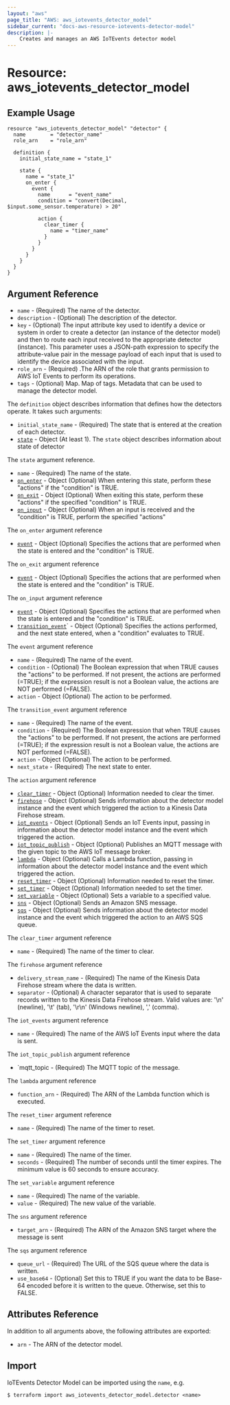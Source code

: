 ```yaml
---
layout: "aws"
page_title: "AWS: aws_iotevents_detector_model"
sidebar_current: "docs-aws-resource-iotevents-detector-model"
description: |-
    Creates and manages an AWS IoTEvents detector model
---
```


# Resource: aws_iotevents_detector_model

## Example Usage

```hcl
resource "aws_iotevents_detector_model" "detector" {
  name        = "detector_name"
  role_arn    = "role_arn"

  definition {
    initial_state_name = "state_1"

    state {
      name = "state_1"
      on_enter {
        event {
          name      = "event_name"
          condition = "convert(Decimal, $input.some_sensor.temperature) > 20"

          action {
            clear_timer {
              name = "timer_name"
            }
          }
        }
      }
    }
  }
}
```

## Argument Reference

* `name` - (Required) The name of the detector.
* `description` - (Optional) The description of the detector.
* `key` - (Optional) The input attribute key used to identify a device or system in order to 
create a detector (an instance of the detector model) and then to route each input received to 
the appropriate detector (instance). This parameter uses a JSON-path expression to specify the 
attribute-value pair in the message payload of each input that is used to identify the device associated with 
the input.
* `role_arn` - (Required) .The ARN of the role that grants permission to AWS IoT Events to perform its operations.
* `tags` - (Optional) Map. Map of tags. Metadata that can be used to manage the detector model.

The `definition` object describes information that defines how the detectors operate. It takes such arguments:
* `initial_state_name` - (Required) The state that is entered at the creation of each detector.
* [`state`](#state) - Object (At least 1). The `state` object describes information about state of detector

<a name="state"><a/> The `state` argument reference.
* `name` - (Required) The name of the state.
* [`on_enter`](#on_enter) - Object (Optional) When entering this state, perform these "actions" if the "condition" is TRUE.
* [`on_exit`](#on_exit) - Object (Optional) When exiting this state, perform these "actions" if the specified "condition" is TRUE.
* [`on_input`](#on_input) - Object (Optional) When an input is received and the "condition" is TRUE, perform the specified "actions"

<a name="on_enter"><a/> The `on_enter` argument reference
* [`event`](#event) - Object (Optional) Specifies the actions that are performed when the state is entered and the "condition" is TRUE.

<a name="on_exit"><a/> The `on_exit` argument reference
* [`event`](#event) - Object (Optional) Specifies the actions that are performed when the state is entered and the "condition" is TRUE.

<a name="on_input"><a/> The `on_input` argument reference
* [`event`](#event) - Object (Optional) Specifies the actions that are performed when the state is entered and the "condition" is TRUE.
* [`transition_event`](#transition_event)` - Object (Optional) Specifies the actions performed, and the next state entered, when a "condition" evaluates to TRUE.

<a name="event"><a/> The `event` argument reference
* `name` - (Required) The name of the event.
* `condition` - (Optional) The Boolean expression that when TRUE causes the "actions" to be performed. 
If not present, the actions are performed (=TRUE); if the expression result is not a Boolean value, the actions are NOT performed (=FALSE).
* `action` - Object (Optional) The action to be performed.

<a name="transition_event"><a/>  The `transition_event` argument reference
* `name` - (Required) The name of the event.
* `condition` - (Required) The Boolean expression that when TRUE causes the "actions" to be performed. 
If not present, the actions are performed (=TRUE); if the expression result is not a Boolean value, the actions are NOT performed (=FALSE).
* `action` - Object (Optional) The action to be performed.
* `next_state` - (Required) The next state to enter.

The `action` argument reference
* [`clear_timer`](#clear_timer) - Object (Optional) Information needed to clear the timer.
* [`firehose`](#) - Object (Optional) Sends information about the detector model instance and the event which triggered
the action to a Kinesis Data Firehose stream.
* [`iot_events`](#) - Object (Optional) Sends an IoT Events input, passing in information about the detector model 
instance and the event which triggered the action.
* [`iot_topic_publish`](#) - Object (Optional) Publishes an MQTT message with the given topic to the AWS IoT message broker.
* [`lambda`](#) - Object (Optional) Calls a Lambda function, passing in information about the detector model
instance and the event which triggered the action.
* [`reset_timer`](#) - Object (Optional) Information needed to reset the timer.
* [`set_timer`](#) - Object (Optional) Information needed to set the timer.
* [`set_variable`](#) - Object (Optional) Sets a variable to a specified value.
* [`sns`](#) - Object (Optional) Sends an Amazon SNS message.
* [`sqs`](#) - Object (Optional) Sends information about the detector model instance and the event which triggered
the action to an AWS SQS queue.

<a name="clear_timer"><a/>  The `clear_timer` argument reference
* `name` - (Required) The name of the timer to clear.

<a name="firehose"><a/>  The `firehose` argument reference
* `delivery_stream_name` - (Required) The name of the Kinesis Data Firehose stream where the data is written.
* `separator` - (Optional) A character separator that is used to separate records written to the Kinesis 
Data Firehose stream. Valid values are: '\n' (newline), '\t' (tab), '\r\n' (Windows newline), ',' (comma).

<a name="iot_events"><a/>  The `iot_events` argument reference
* `name` - (Required) The name of the AWS IoT Events input where the data is sent.

<a name="iot_topic_publish"><a/>  The `iot_topic_publish` argument reference
* `mqtt_topic - (Required) The MQTT topic of the message.

<a name="lambda"><a/>  The `lambda` argument reference
* `function_arn` - (Required) The ARN of the Lambda function which is executed.

<a name="reset_timer"><a/>  The `reset_timer` argument reference
* `name` - (Required) The name of the timer to reset.

<a name="set_timer"><a/>  The `set_timer` argument reference
* `name` - (Required) The name of the timer.
* `seconds` - (Required) The number of seconds until the timer expires. The minimum value is 60 seconds to ensure accuracy.

<a name="set_variable"><a/>  The `set_variable` argument reference
* `name` - (Required) The name of the variable.
* `value` - (Required) The new value of the variable.

<a name="sns"><a/>  The `sns` argument reference
* `target_arn` - (Required) The ARN of the Amazon SNS target where the message is sent

<a name="sqs"><a/>  The `sqs` argument reference
* `queue_url` - (Required) The URL of the SQS queue where the data is written.
* `use_base64` - (Optional) Set this to TRUE if you want the data to be Base-64 encoded before it is written to the queue. Otherwise, set this to FALSE.


## Attributes Reference

In addition to all arguments above, the following attributes are exported:

* `arn` - The ARN of the detector model.

## Import

IoTEvents Detector Model can be imported using the `name`, e.g.

```
$ terraform import aws_iotevents_detector_model.detector <name>
```
